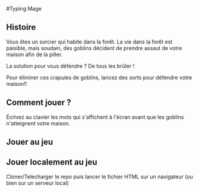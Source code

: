 #Typing Mage

## Histoire
Vous êtes un sorcier qui habite dans la forêt. La vie dans la forêt est paisible, mais soudain, des goblins décident de prendre assaut de votre maison afin de la piller.

La solution pour vous défendre ? De tous les brûler !

Pour éliminer ces crapules de goblins, lancez des sorts pour défendre votre maison!!

## Comment jouer ?
Écrivez au clavier les mots qui s'affichent à l'écran avant que les goblins n'atteignent votre maison.

## Jouer au jeu


## Jouer localement au jeu

Cloner/Telecharger le repo puis lancer le fichier HTML sur un navigateur (ou bien sur un serveur local)
